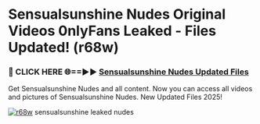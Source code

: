 # Sensualsunshine Nudes Original Videos 0nlyFans Leaked - Files Updated! (r68w)

<h3>🔴 CLICK HERE 🌐==►► <a href="https://tinyurl.com/yc6ubb5a" rel="nofollow">Sensualsunshine Nudes Updated Files</a></h3>

Get Sensualsunshine Nudes and all content. Now you can access all videos and pictures of Sensualsunshine Nudes. New Updated Files 2025!

[![r68w](https://i.imgur.com/7eu0CRL.gif)](https://tinyurl.com/yc6ubb5a)
sensualsunshine leaked nudes